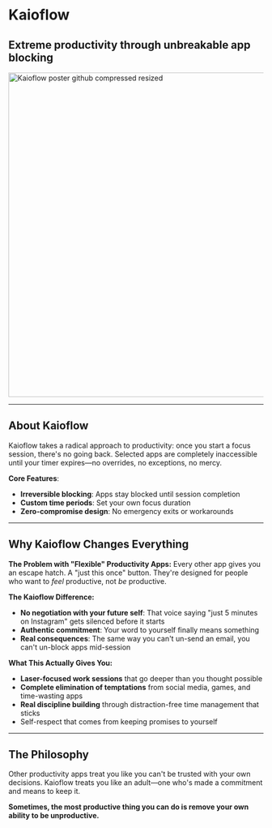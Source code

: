 # Kaioflow
## Extreme productivity through unbreakable app blocking

<img width="1138" height="640" alt="Kaioflow poster github compressed resized" src="https://github.com/user-attachments/assets/8f6c5f66-6181-4c30-98f0-1e0c52714171" />

---

## About Kaioflow

Kaioflow takes a radical approach to productivity: once you start a focus session, there's no going back. Selected apps are completely inaccessible until your timer expires—no overrides, no exceptions, no mercy. 

**Core Features**:
- **Irreversible blocking**: Apps stay blocked until session completion
- **Custom time periods**: Set your own focus duration
- **Zero-compromise design**: No emergency exits or workarounds

---

## Why Kaioflow Changes Everything

**The Problem with "Flexible" Productivity Apps:**
Every other app gives you an escape hatch. A "just this once" button. They're designed for people who want to *feel* productive, not *be* productive.

**The Kaioflow Difference:**
- **No negotiation with your future self**: That voice saying "just 5 minutes on Instagram" gets silenced before it starts
- **Authentic commitment**: Your word to yourself finally means something
- **Real consequences**: The same way you can't un-send an email, you can't un-block apps mid-session

**What This Actually Gives You:**
- **Laser-focused work sessions** that go deeper than you thought possible
- **Complete elimination of temptations** from social media, games, and time-wasting apps
- **Real discipline building** through distraction-free time management that sticks
- Self-respect that comes from keeping promises to yourself

---

## The Philosophy

Other productivity apps treat you like you can't be trusted with your own decisions. Kaioflow treats you like an adult—one who's made a commitment and means to keep it.  

**Sometimes, the most productive thing you can do is remove your own ability to be unproductive.**
